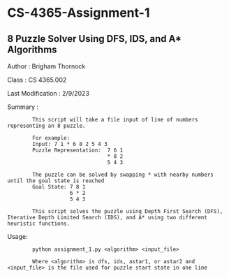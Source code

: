 # CS-4365-Assignment-1
## 8 Puzzle Solver Using DFS, IDS, and A* Algorithms
Author :            Brigham Thornock

Class :             CS 4365.002

Last Modification : 2/9/2023

Summary :   

            This script will take a file input of line of numbers representing an 8 puzzle.

            For example:
            Input: 7 1 * 6 8 2 5 4 3
            Puzzle Representation:  7 6 1
                                    * 8 2
                                    5 4 3
            
            The puzzle can be solved by swapping * with nearby numbers until the goal state is reached
            Goal State: 7 8 1
                        6 * 2
                        5 4 3
            
            This script solves the puzzle using Depth First Search (DFS), Iterative Depth Limited Search (IDS), and A* using two different heuristic functions.
            
Usage:      
            
            python assignment_1.py <algorithm> <input_file>
            
            Where <algorithm> is dfs, ids, astar1, or astar2 and <input_file> is the file used for puzzle start state in one line

